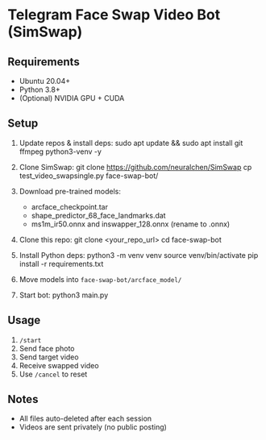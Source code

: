 # Telegram Face Swap Video Bot (SimSwap)

## Requirements
- Ubuntu 20.04+
- Python 3.8+
- (Optional) NVIDIA GPU + CUDA

## Setup
1. Update repos & install deps:
   sudo apt update && sudo apt install git ffmpeg python3-venv -y

2. Clone SimSwap:
   git clone https://github.com/neuralchen/SimSwap
   cp test_video_swapsingle.py face-swap-bot/

3. Download pre-trained models:
   - arcface_checkpoint.tar
   - shape_predictor_68_face_landmarks.dat
   - ms1m_ir50.onnx and inswapper_128.onnx (rename to .onnx)

4. Clone this repo:
   git clone <your_repo_url>
   cd face-swap-bot

5. Install Python deps:
   python3 -m venv venv
   source venv/bin/activate
   pip install -r requirements.txt

6. Move models into `face-swap-bot/arcface_model/`

7. Start bot:
   python3 main.py

## Usage
1. `/start`
2. Send face photo
3. Send target video
4. Receive swapped video
5. Use `/cancel` to reset

## Notes
- All files auto-deleted after each session
- Videos are sent privately (no public posting)

